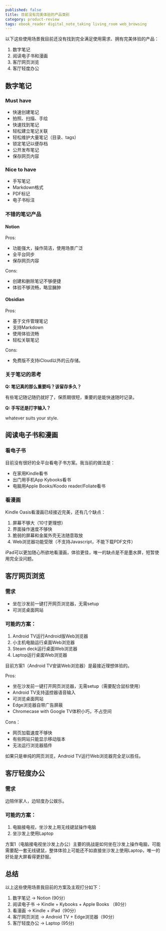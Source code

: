 ```yaml
---
published: false
title: 目前没有完美体验的产品类别
category: product-review
tags: ebook_reader digital_note_taking living_room web_browsing
---
```

以下这些使用场景我目前还没有找到完全满足使用需求、拥有完美体验的产品：

1. 数字笔记
1. 阅读电子书和漫画
1. 客厅网页浏览
3. 客厅轻度办公

## 数字笔记

### Must have

- 快速创建笔记
- 拍照、扫描、手绘
- 快速找到笔记
- 轻松建立笔记关联
- 轻松维护大量笔记（目录、tags）
- 锁定笔记以便存档
- 公开发布笔记
- 保存网页内容


### Nice to have

- 手写笔记
- Markdown格式
- PDF标记
- 电子书标注


### 不错的笔记产品

#### Notion

Pros:

- 功能强大，操作简洁，使用场景广泛
- 全平台同步
- 保存网页内容

Cons:

- 创建和删除笔记不够便捷
- 体验不够流畅，略显臃肿

#### Obsidian

Pros:

- 基于文件管理笔记
- 支持Markdown
- 使用体验流畅
- 轻松关联笔记

Cons:

- 免费版不支持iCloud以外的云存储。


### 关于笔记的思考

**Q: 笔记真的那么重要吗？该留存多久？**

有些笔记随记随扔就好了，保质期很短，重要的是能快速随时记录。

**Q: 手写还是打字输入？**

whatever suits your style.



## 阅读电子书和漫画

### 看电子书

目前没有很好的全平台看电子书方案。我当前的做法是：

- 在家用Kindle看书
- 出门用手机App Kybooks看书
- 电脑用Apple Books/Koodo reader/Foliate看书

### 看漫画

Kindle Oasis看漫画已经接近完美，还有几个缺点：

1. 屏幕不够大（10寸更理想）
2. 界面操作速度不够快
3. 脆弱的屏幕和金属外壳无法随意取放
4. Web浏览器功能受限（不支持Javascript，不能下载PDF文件）

iPad可以更加随心所欲地看漫画，体验更佳，唯一的缺点是不是墨水屏，短暂使用完全没问题。

## 客厅网页浏览

### 需求

- 坐在沙发前一键打开网页浏览器，无需setup
- 可浏览桌面网站

### 可能的方案：

1. Android TV运行Android版Web浏览器
2. 小主机电脑运行桌面Web浏览器
3. Steam deck运行桌面Web浏览器
4. Laptop运行桌面Web浏览器

目前方案1（Android TV安装Web浏览器）是最接近理想体验的。

Pros:

- 坐在沙发前一键打开网页浏览器，无需setup（需要配合鼠标使用）
- Android TV支持遥控器语音输入
- 可浏览桌面网站
- Edge浏览器自带广告屏蔽
- Chromecase with Google TV体积小巧，不占空间

Cons：

- 网页加载速度不够快
- 有些网站只能显示移动版本
- 无法运行浏览器插件

如果只是单纯的网页浏览，Android TV运行Web浏览器完全足以胜任。

## 客厅轻度办公

### 需求

边陪伴家人，边轻度办公娱乐。

### 可能的方案：

1. 电脑接电视，坐沙发上用无线键鼠操作电脑
2. 坐沙发上使用Laptop

方案1（电脑接电视坐沙发上办公）主要的挑战是如何坐在沙发上操作电脑，可能需要配一套无线键鼠，整体体验上可能还不如直接坐沙发上使用Laptop，唯一的好处是大屏看得更舒服。


## 总结

以上这些使用场景我目前的方案及主观打分如下：

1. 数字笔记 -> Notion (90分）
1. 阅读电子书 -> Kindle + Kybooks + Apple Books （80分）
1. 看漫画 -> Kindle + iPad（90分）
1. 客厅网页浏览 -> Android TV + Edge浏览器（90分）
3. 客厅轻度办公 -> Laptop (95分)